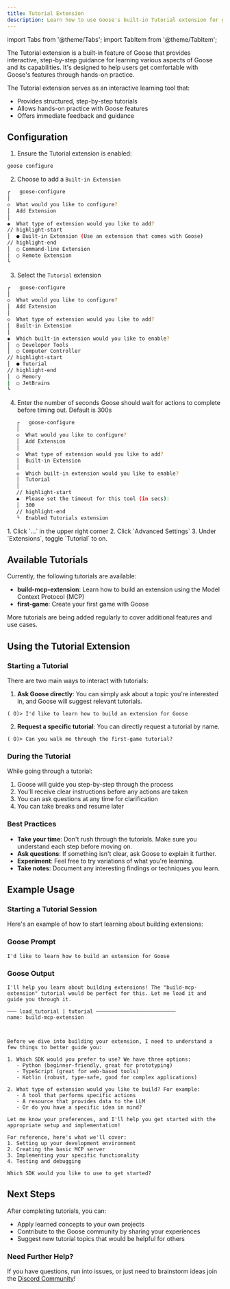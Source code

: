 ```yaml
---
title: Tutorial Extension
description: Learn how to use Goose's built-in Tutorial extension for guided learning
---
```


import Tabs from '@theme/Tabs';
import TabItem from '@theme/TabItem';

The Tutorial extension is a built-in feature of Goose that provides interactive, step-by-step guidance for learning various aspects of Goose and its capabilities. It's designed to help users get comfortable with Goose's features through hands-on practice.

The Tutorial extension serves as an interactive learning tool that:
- Provides structured, step-by-step tutorials
- Allows hands-on practice with Goose features
- Offers immediate feedback and guidance

## Configuration

1. Ensure the Tutorial extension is enabled:

<Tabs groupId="interface">
  <TabItem value="cli" label="Goose CLI" default>

```sh
goose configure
```

2. Choose to add a `Built-in Extension`
```sh
┌   goose-configure 
│
◇  What would you like to configure?
│  Add Extension 
│
◆  What type of extension would you like to add?
// highlight-start  
│  ● Built-in Extension (Use an extension that comes with Goose)
// highlight-end  
│  ○ Command-line Extension 
│  ○ Remote Extension 
└  
```

3. Select the `Tutorial` extension
```sh
┌   goose-configure 
│
◇  What would you like to configure?
│  Add Extension 
│
◇  What type of extension would you like to add?
│  Built-in Extension 
│
◆  Which built-in extension would you like to enable?
│  ○ Developer Tools 
│  ○ Computer Controller 
// highlight-start  
│  ● Tutorial
// highlight-end
│  ○ Memory 
|  ○ JetBrains
└ 
```

4. Enter the number of seconds Goose should wait for actions to complete before timing out. Default is 300s
```sh
   ┌   goose-configure 
   │
   ◇  What would you like to configure?
   │  Add Extension 
   │
   ◇  What type of extension would you like to add?
   │  Built-in Extension 
   │
   ◇  Which built-in extension would you like to enable?
   │  Tutorial
   │
   // highlight-start
   ◆  Please set the timeout for this tool (in secs):
   │  300
   // highlight-end
   └  Enabled Tutorials extension
``` 
</TabItem>
  <TabItem value="ui" label="Goose Desktop">
  1. Click `...` in the upper right corner
  2. Click `Advanced Settings`
  3. Under `Extensions`, toggle `Tutorial` to on.
  </TabItem>
</Tabs>

## Available Tutorials

Currently, the following tutorials are available:

- **build-mcp-extension**: Learn how to build an extension using the Model Context Protocol (MCP)
- **first-game**: Create your first game with Goose

More tutorials are being added regularly to cover additional features and use cases.

## Using the Tutorial Extension

### Starting a Tutorial

There are two main ways to interact with tutorials:

1. **Ask Goose directly**: You can simply ask about a topic you're interested in, and Goose will suggest relevant tutorials.

```
( O)> I'd like to learn how to build an extension for Goose
```

2. **Request a specific tutorial**: You can directly request a tutorial by name.

```
( O)> Can you walk me through the first-game tutorial?
```

### During the Tutorial

While going through a tutorial:

1. Goose will guide you step-by-step through the process
2. You'll receive clear instructions before any actions are taken
3. You can ask questions at any time for clarification
4. You can take breaks and resume later

### Best Practices

- **Take your time**: Don't rush through the tutorials. Make sure you understand each step before moving on.
- **Ask questions**: If something isn't clear, ask Goose to explain it further.
- **Experiment**: Feel free to try variations of what you're learning.
- **Take notes**: Document any interesting findings or techniques you learn.

## Example Usage

### Starting a Tutorial Session

Here's an example of how to start learning about building extensions:

### Goose Prompt
```
I'd like to learn how to build an extension for Goose
```

### Goose Output
```
I'll help you learn about building extensions! The "build-mcp-extension" tutorial would be perfect for this. Let me load it and guide you through it.

─── load_tutorial | tutorial ──────────────────────────
name: build-mcp-extension



Before we dive into building your extension, I need to understand a few things to better guide you:

1. Which SDK would you prefer to use? We have three options:
   - Python (beginner-friendly, great for prototyping)
   - TypeScript (great for web-based tools)
   - Kotlin (robust, type-safe, good for complex applications)

2. What type of extension would you like to build? For example:
   - A tool that performs specific actions
   - A resource that provides data to the LLM
   - Or do you have a specific idea in mind?

Let me know your preferences, and I'll help you get started with the appropriate setup and implementation!

For reference, here's what we'll cover:
1. Setting up your development environment
2. Creating the basic MCP server
3. Implementing your specific functionality
4. Testing and debugging

Which SDK would you like to use to get started?
```

## Next Steps

After completing tutorials, you can:
- Apply learned concepts to your own projects
- Contribute to the Goose community by sharing your experiences
- Suggest new tutorial topics that would be helpful for others

### Need Further Help? 
If you have questions, run into issues, or just need to brainstorm ideas join the [Discord Community][discord]!

[discord]: https://discord.gg/block-opensource